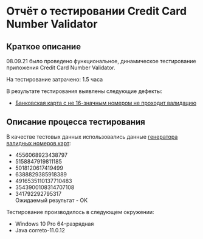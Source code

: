 # Отчёт о тестировании Credit Card Number Validator

## Краткое описание

08.09.21 было проведено функциональное, динамическое тестирование приложения Credit Card Number Validator.

На тестирование затрачено: 1.5 часа

В результате тестирования выявлены следующие дефекты:
* [Банковская карта с не 16-значным номером не проходит валидацию](https://github.com/DianaBrodovaya/Java-homework-1.2/issues/1)

## Описание процесса тестирования

В качестве тестовых данных использовались данные [генератора валидных номеров карт](https://www.freeformatter.com/credit-card-number-generator-validator.html):
* 4556068923438797 
* 5158847919811185 
* 5018120617419499
* 6388829385918389
* 4916535110137710483
* 3543900108314707108
* 341792292795317  
Ожидаемый результат - OK

Тестирование производилось в следующем окружении:
* Windows 10 Pro 64-разрядная
* Java correto-11.0.12
